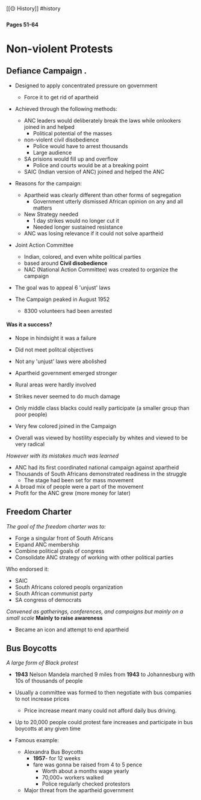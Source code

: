 [[🟡 History]] #history 

#### Pages 51-64

# Non-violent Protests 
## Defiance Campaign .

- Designed to apply concentrated pressure on government 
	- Force it to get rid of apartheid 

- Achieved through the following methods:
	- ANC leaders would deliberately break the laws while onlookers joined in and helped 
		- Political potential of the masses 
	- non-violent civil disobedience 
		- Police would have to arrest thousands 
		- Large audience 
	- SA prisions would fill up and overflow 
		- Police and courts would be at a breaking point 
	- SAIC (Indian version of ANC) joined and helped the ANC 

- Reasons for the campaign:
	- Apartheid was clearly different than other forms of segregation 
		- Government utterly dismissed African opinion on any and all matters 
	- New Strategy needed
		- 1 day strikes would no longer cut it 
		- Needed longer sustained resistance 
	- ANC was losing relevance if it could not solve apartheid 

- Joint Action Committee 
	- Indian, colored, and even white political parties 
	- based around **Civil disobedience** 
	- NAC (National Action Committee) was created to organize the campaign
- The goal was to appeal 6 'unjust' laws 

- The Campaign peaked in August 1952 
	- 8300 volunteers had been arrested 

#### Was it a success?
- Nope in hindsight it was a failure 

- Did not meet politcal objectives 
- Not any 'unjust' laws were abolished 
- Apartheid government emerged stronger 
- Rural areas were hardly involved 
- Strikes never seemed to do much damage 
- Only middle class blacks could really participate (a smaller group than poor people)
- Very few colored joined in the Campaign 
- Overall was viewed by hostility especially by whites and viewed to be very radical

*However with its mistakes much was learned*
- ANC had its first coordinated national campaign against apartheid 
- Thousands of South Africans demonstrated readiness in the struggle 
	- The stage had been set for mass movement 
- A broad mix of people were a part of the movement 
- Profit for the ANC grew (more money for later)

## Freedom Charter

*The goal of the freedom charter was to:*
- Forge a singular front of South Africans 
- Expand ANC membership 
- Combine political goals of congress 
- Consolidate ANC strategy of working with other political parties

Who endorsed it:
- SAIC 
- South Africans colored peopls organization 
- South African communist party 
- SA congress of democrats 

*Convened as gatherings, conferences, and campaigns but mainly on a small scale*
**Mainly to raise awareness**
- Became an icon and attempt to end apartheid 

## Bus Boycotts 

*A large form of Black protest* 
- **1943** Nelson Mandela marched 9 miles from **1943** to Johannesburg with 10s of thousands of people 

- Usually a committee was formed to then negotiate with bus companies to not increase prices 
	- Price increase meant many could not afford daily bus driving. 
- Up to 20,000 people could protest fare increases and participate in bus boycotts at any given time

- Famous example: 
	- Alexandra Bus Boycotts 
		- **1957**- for 12 weeks 
		- fare was gonna be raised from 4 to 5 pence 
			- Worth about a months wage yearly 
			- 70,000+ workers walked 
			- Police regularly checked protestors 
	- Major threat from the apartheid government 









